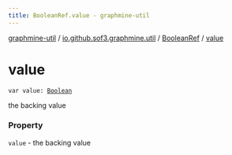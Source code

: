 ```yaml
---
title: BooleanRef.value - graphmine-util
---
```


[graphmine-util](../../index.html) / [io.github.sof3.graphmine.util](../index.html) / [BooleanRef](index.html) / [value](./value.html)

# value

`var value: `[`Boolean`](https://kotlinlang.org/api/latest/jvm/stdlib/kotlin/-boolean/index.html)

the backing value

### Property

`value` - the backing value